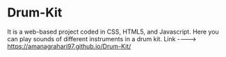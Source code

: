 # Drum-Kit 
It is a web-based project coded in CSS, HTML5, and Javascript.
Here you can play sounds of different instruments in a drum kit.
Link ---->  https://amanagrahari97.github.io/Drum-Kit/
